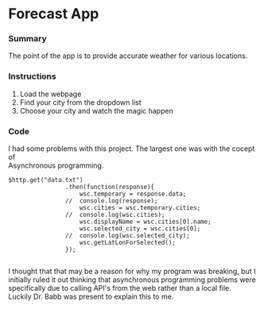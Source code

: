 # Forecast App

### Summary
The point of the app is to provide accurate 
weather for various locations.

### Instructions
1. Load the webpage
2. Find your city from the dropdown list
3. Choose your city and watch the magic happen

### Code

I had some problems with this project. The largest one was with the cocept of <br>
Asynchronous programming.

```
$http.get("data.txt")
				.then(function(response){
					wsc.temporary = response.data;
				//	console.log(response);
					wsc.cities = wsc.temporary.cities;
				//	console.log(wsc.cities);
					wsc.displayName = wsc.cities[0].name;
					wsc.selected_city = wsc.cities[0];
				//	console.log(wsc.selected_city);
					wsc.getLatLonForSelected();
				});
		   
```

I thought that that may be a reason for why my program was breaking, but I <br>
initially ruled it out thinking that asynchronous programming problems were <br>
specifically due to calling API's from the web rather than a local file. <br>
Luckily Dr. Babb was present to explain this to me.
